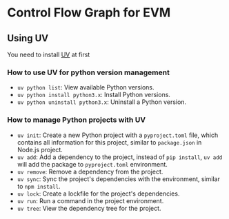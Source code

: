 # Control Flow Graph for EVM



## Using UV
You need to install [UV](https://docs.astral.sh/uv/) at first

### How to use UV for python version management
- `uv python list`: View available Python versions.
- `uv python install python3.x`: Install Python versions.
- `uv python uninstall python3.x`: Uninstall a Python version.

### How to manage Python projects with UV
- `uv init`: Create a new Python project with a `pyproject.toml` file, which contains all information for this project, similar to `package.json` in Node.js project.
- `uv add`: Add a dependency to the project, instead of `pip install`, `uv add` will add the package to `pyproject.toml` environment.
- `uv remove`: Remove a dependency from the project.
- `uv sync`: Sync the project's dependencies with the environment, similar to `npm install`.
- `uv lock`: Create a lockfile for the project's dependencies.
- `uv run`: Run a command in the project environment.
- `uv tree`: View the dependency tree for the project.